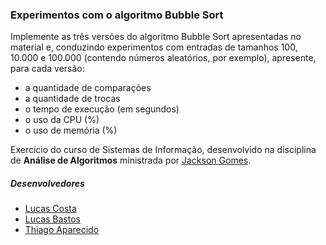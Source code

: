 ### Experimentos com o algoritmo Bubble Sort

Implemente as três versões do algoritmo Bubble Sort apresentadas no material e, conduzindo experimentos com entradas de tamanhos 100, 10.000 e 100.000 (contendo números aleatórios, por exemplo), apresente, para cada versão:

* a quantidade de comparações
* a quantidade de trocas
* o tempo de execução (em segundos)
* o uso da CPU (%)
* o uso de memória (%)

Exercício do curso de Sistemas de Informação, desenvolvido na disciplina de **Análise de Algoritmos** ministrada por [Jackson Gomes](https://github.com/jacksongomesbr).

##### Desenvolvedores
- [Lucas Costa](https://github.com/ocostalucas)
- [Lucas Bastos](https://github.com/lucasbadireto)
- [Thiago Aparecido](https://github.com/thiagoaparecid97)
